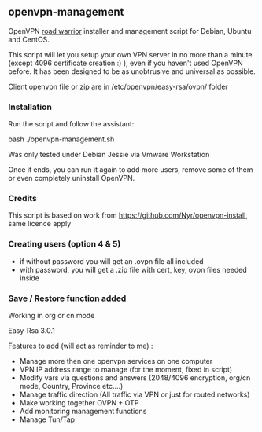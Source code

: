 ## openvpn-management
OpenVPN [road warrior](http://en.wikipedia.org/wiki/Road_warrior_%28computing%29) installer and management script for Debian, Ubuntu and CentOS.

This script will let you setup your own VPN server in no more than a minute (except 4096 certificate creation :) ), even if you haven't used OpenVPN before. It has been designed to be as unobtrusive and universal as possible.

Client openvpn file or zip are in /etc/openvpn/easy-rsa/ovpn/ folder

### Installation
Run the script and follow the assistant:

bash ./openvpn-management.sh

Was only tested under Debian Jessie via Vmware Workstation

Once it ends, you can run it again to add more users, remove some of them or even completely uninstall OpenVPN.

### Credits
This script is based on work from https://github.com/Nyr/openvpn-install, same licence apply

### Creating users (option 4 & 5)
- if without password you will get an .ovpn file all included
- with password, you will get a .zip file with cert, key, ovpn files needed inside

### Save / Restore function added

Working in org or cn mode

Easy-Rsa 3.0.1

Features to add (will act as reminder to me) :
- Manage more then one openvpn services on one computer
- VPN IP address range to manage (for the moment, fixed in script)
- Modify vars via questions and answers (2048/4096 encryption, org/cn mode, Country, Province etc....)
- Manage traffic direction (All traffic via VPN or just for routed networks)
- Make working together OVPN + OTP
- Add monitoring management functions
- Manage Tun/Tap
